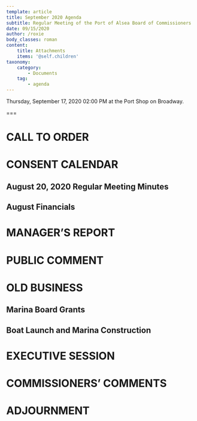 ```yaml
---
template: article
title: September 2020 Agenda
subtitle: Regular Meeting of the Port of Alsea Board of Commissioners
date: 09/15/2020
author: /roxie
body_classes: roman
content:
    title: Attachments
    items: '@self.children'
taxonomy:
    category: 
        - Documents
    tag: 
        - agenda
---
```


Thursday, September 17, 2020 02:00 PM at the Port Shop on Broadway.

===

# CALL TO ORDER

# CONSENT CALENDAR

## August 20, 2020 Regular Meeting Minutes

## August Financials

# MANAGER’S REPORT

# PUBLIC COMMENT

# OLD BUSINESS

## Marina Board Grants

## Boat Launch and Marina Construction

# EXECUTIVE SESSION

# COMMISSIONERS’ COMMENTS

# ADJOURNMENT

